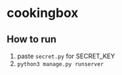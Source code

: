 # cookingbox

## How to run

1. paste ```secret.py``` for SECRET_KEY
2. ```python3 manage.py runserver```